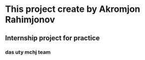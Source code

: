 # This project create by Akromjon Rahimjonov 
## Internship project for practice
### das uty mchj team 
 